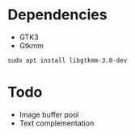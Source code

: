 # Dependencies
+ GTK3
+ Gtkmm
```
sudo apt install libgtkmm-3.0-dev 
```
# Todo
+ Image buffer pool
+ Text complementation